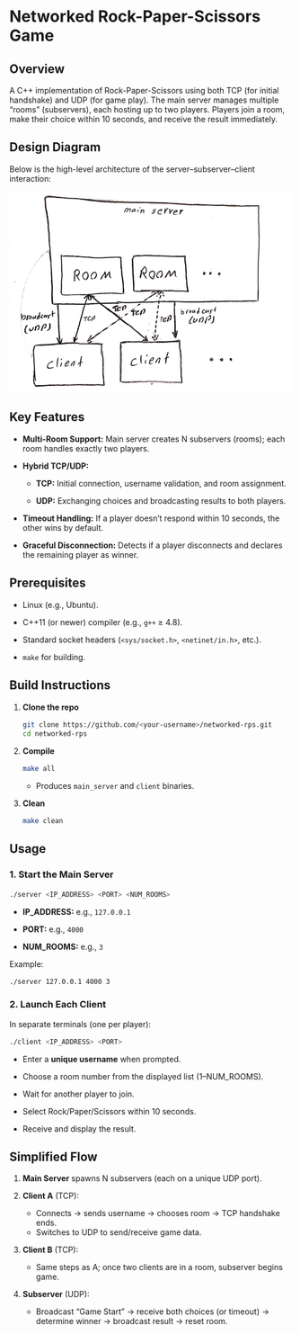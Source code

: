 # Networked Rock-Paper-Scissors Game

## Overview
A C++ implementation of Rock-Paper-Scissors using both TCP (for initial handshake) and UDP (for game play). The main server manages multiple “rooms” (subservers), each hosting up to two players. Players join a room, make their choice within 10 seconds, and receive the result immediately.

## Design Diagram
Below is the high-level architecture of the server–subserver–client interaction:

![Design Diagram](Design\design.png)

## Key Features

- **Multi-Room Support:** Main server creates N subservers (rooms); each room handles exactly two players.
  
- **Hybrid TCP/UDP:**
  
  - **TCP:** Initial connection, username validation, and room assignment.
    
  - **UDP:** Exchanging choices and broadcasting results to both players.
    
- **Timeout Handling:** If a player doesn’t respond within 10 seconds, the other wins by default.
  
- **Graceful Disconnection:** Detects if a player disconnects and declares the remaining player as winner.

## Prerequisites

- Linux (e.g., Ubuntu).
  
- C++11 (or newer) compiler (e.g., `g++` ≥ 4.8).
  
- Standard socket headers (`<sys/socket.h>`, `<netinet/in.h>`, etc.).
  
- `make` for building.

## Build Instructions

1. **Clone the repo**  
   ```bash
   git clone https://github.com/<your-username>/networked-rps.git
   cd networked-rps

2. **Compile**

   ```bash
   make all
   ```

   * Produces `main_server` and `client` binaries.
3. **Clean**

   ```bash
   make clean
   ```

## Usage

### 1. Start the Main Server

```bash
./server <IP_ADDRESS> <PORT> <NUM_ROOMS>
```

* **IP\_ADDRESS:** e.g., `127.0.0.1`

* **PORT:** e.g., `4000`

* **NUM\_ROOMS:** e.g., `3`

Example:

```bash
./server 127.0.0.1 4000 3
```

### 2. Launch Each Client

In separate terminals (one per player):

```bash
./client <IP_ADDRESS> <PORT>
```

* Enter a **unique username** when prompted.

* Choose a room number from the displayed list (1–NUM\_ROOMS).

* Wait for another player to join.

* Select Rock/Paper/Scissors within 10 seconds.

* Receive and display the result.

## Simplified Flow

1. **Main Server** spawns N subservers (each on a unique UDP port).

2. **Client A** (TCP):

   * Connects → sends username → chooses room → TCP handshake ends.
   * Switches to UDP to send/receive game data.

3. **Client B** (TCP):

   * Same steps as A; once two clients are in a room, subserver begins game.

4. **Subserver** (UDP):

   * Broadcast “Game Start” → receive both choices (or timeout) → determine winner → broadcast result → reset room.


